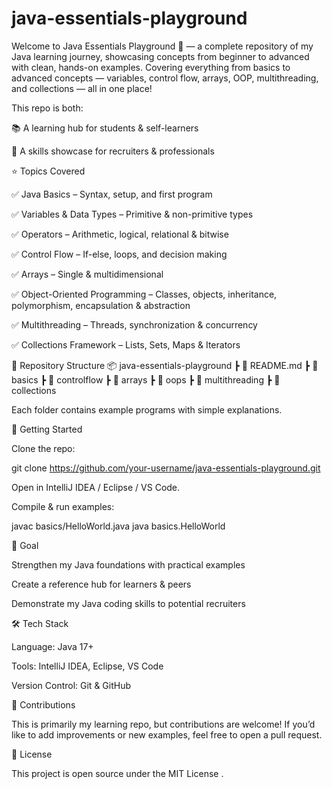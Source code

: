 # java-essentials-playground

Welcome to Java Essentials Playground 🎉 — a complete repository of my Java learning journey, showcasing concepts from beginner to advanced with clean, hands-on examples. Covering everything from basics to advanced concepts — variables, control flow, arrays, OOP, multithreading, and collections — all in one place!

This repo is both:

📚 A learning hub for students & self-learners

💼 A skills showcase for recruiters & professionals

⭐ Topics Covered

✅ Java Basics – Syntax, setup, and first program

✅ Variables & Data Types – Primitive & non-primitive types

✅ Operators – Arithmetic, logical, relational & bitwise

✅ Control Flow – If-else, loops, and decision making

✅ Arrays – Single & multidimensional

✅ Object-Oriented Programming – Classes, objects, inheritance, polymorphism, encapsulation & abstraction

✅ Multithreading – Threads, synchronization & concurrency

✅ Collections Framework – Lists, Sets, Maps & Iterators

📂 Repository Structure
📦 java-essentials-playground
 ┣ 📜 README.md
 ┣ 📂 basics
 ┣ 📂 controlflow
 ┣ 📂 arrays
 ┣ 📂 oops
 ┣ 📂 multithreading
 ┣ 📂 collections


Each folder contains example programs with simple explanations.

🚀 Getting Started

Clone the repo:

git clone https://github.com/your-username/java-essentials-playground.git


Open in IntelliJ IDEA / Eclipse / VS Code.

Compile & run examples:

javac basics/HelloWorld.java
java basics.HelloWorld

🎯 Goal

Strengthen my Java foundations with practical examples

Create a reference hub for learners & peers

Demonstrate my Java coding skills to potential recruiters

🛠️ Tech Stack

Language: Java 17+

Tools: IntelliJ IDEA, Eclipse, VS Code

Version Control: Git & GitHub

🤝 Contributions

This is primarily my learning repo, but contributions are welcome!
If you’d like to add improvements or new examples, feel free to open a pull request.

📜 License

This project is open source under the MIT License
.
